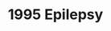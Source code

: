 ---
artist: '1995 Epilepsy'
title: '1995 Epilepsy'
apple_link: 'https://music.apple.com/us/album/1995-epilepsy/1511785260'
link: 'https://www.dropbox.com/s/3kr3ekl4adbk22v/1995epilepsy.zip?dl=1'
content: ""
new_image: ../assets/FFWD/1995.jpg
published_date: '2020-05-16T00:29:09.000Z'
---
